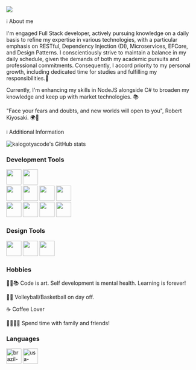 <img src="https://portfolio-kaiogotya.s3.us-east-2.amazonaws.com/github-brand.png" />

ℹ About me

I'm engaged Full Stack developer, actively pursuing knowledge on a daily basis to refine my expertise in various technologies, with a particular emphasis on RESTful, Dependency Injection (DI), Microservices, EFCore, and Design Patterns. I conscientiously strive to maintain a balance in my daily schedule, given the demands of both my academic pursuits and professional commitments. Consequently, I accord priority to my personal growth, including dedicated time for studies and fulfilling my responsibilities.🏫

Currently, I'm enhancing my skills in NodeJS alongside C# to broaden my knowledge and keep up with market technologies. 📚

"Face your fears and doubts, and new worlds will open to you", Robert Kiyosaki. 🌍🧠

ℹ Additional Information 

![kaiogotyacode's GitHub stats](https://github-readme-stats.vercel.app/api?username=kaiogotyacode&show_icons=true&theme=gruvbox&rank_icon=github)

### Development Tools
<div>  
  
  <img height="40em" src="https://img.shields.io/badge/C%23-239120?style=for-the-badge&logo=c-sharp&logoColor=white" />
  <img height="40em" src="https://img.shields.io/badge/Microsoft_SQL_Server-CC2927?style=for-the-badge&logo=microsoft-sql-server&logoColor=white"/>   

</div>

<div>    
  <img height="40em" src="https://img.shields.io/badge/HTML5-E34F26?style=for-the-badge&logo=html5&logoColor=white" />    
  <img height="40em" src="https://img.shields.io/badge/CSS3-1572B6?style=for-the-badge&logo=css3&logoColor=white" />
  <img height="40em" src="https://img.shields.io/badge/Bootstrap-563D7C?style=for-the-badge&logo=bootstrap&logoColor=white" />
  <img height="40em" src="https://img.shields.io/badge/JavaScript-F7DF1E?style=for-the-badge&logo=javascript&logoColor=black" />         
</div>

<div>   
  <img height="40em" src="https://img.shields.io/badge/jQuery-0769AD?style=for-the-badge&logo=jquery&logoColor=white" /> 
  <img height="40em" src="https://img.shields.io/badge/Node.js-43853D?style=for-the-badge&logo=node.js&logoColor=white"/>
  <img height="40em" src="https://img.shields.io/badge/GitHub-100000?style=for-the-badge&logo=github&logoColor=white" />
  <img height="40em" src="https://img.shields.io/badge/GitLab-330F63?style=for-the-badge&logo=gitlab&logoColor=white"/>    
</div>

### Design Tools
<div>
  <img height="40em" src="https://cdn.jsdelivr.net/gh/devicons/devicon/icons/photoshop/photoshop-line.svg" />
  <img height="40em" src="https://cdn.jsdelivr.net/gh/devicons/devicon/icons/premierepro/premierepro-original.svg" />               
  <img height="40em" src="https://cdn.jsdelivr.net/gh/devicons/devicon/icons/aftereffects/aftereffects-original.svg" />
</div>

### Hobbies

👨‍💻📚  Code is art. Self development is mental health. Learning is forever!

🏐🏀  Volleyball/Basketball on day off.

☕    Coffee Lover

👨‍👩‍👧‍👧   Spend time with family and friends!


### Languages

<div>  
  <img height="40em" src="https://img.icons8.com/color/96/brazil-circular.png" alt="brazil-flag"/>  
  <img height="40em" src="https://img.icons8.com/color/96/usa-circular.png" alt="usa-flag"/>
</div>
